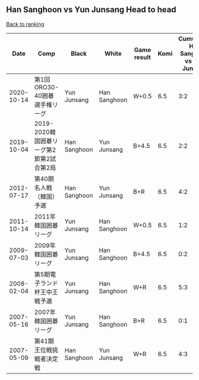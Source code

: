 ## Han Sanghoon vs Yun Junsang Head to head

[Back to ranking](../../index.md)




| **Date** | **Comp** | **Black** | **White** | **Game result** | **Komi** | **Cumulative Han Sanghoon vs Yun Junsang** | **Han Sanghoon streak** | **Yun Junsang streak** | 
| --- | --- | --- | --- | --- | --- | --- | --- | --- |
| 2020-10-14 | 第1回ORO30-40囲碁選手権リーグ | Yun Junsang | Han Sanghoon | W+0.5 | 6.5 | 3:2 | 3 | 0 | 
| 2019-10-04 | 2019-2020韓国囲碁リーグ第2節第2試合第2局 | Han Sanghoon | Yun Junsang | B+4.5 | 6.5 | 2:2 | 2 | 0 | 
| 2012-07-17 | 第40期名人戦（韓国）予選 | Han Sanghoon | Yun Junsang | B+R | 6.5 | 4:2 | 4 | 0 | 
| 2011-10-14 | 2011年韓国囲碁リーグ | Yun Junsang | Han Sanghoon | W+0.5 | 6.5 | 1:2 | 1 | 0 | 
| 2009-07-03 | 2009年韓国囲碁リーグ | Yun Junsang | Han Sanghoon | B+4.5 | 6.5 | 0:2 | 0 | 2 | 
| 2008-02-04 | 第5期電子ランド杯王中王戦予選 | Yun Junsang | Han Sanghoon | W+R | 6.5 | 5:3 | 1 | 0 | 
| 2007-05-16 | 2007年韓国囲碁リーグ | Yun Junsang | Han Sanghoon | B+R | 6.5 | 0:1 | 0 | 1 | 
| 2007-05-09 | 第41期王位戦挑戦者決定戦 | Han Sanghoon | Yun Junsang | W+R | 6.5 | 4:3 | 0 | 1 |




